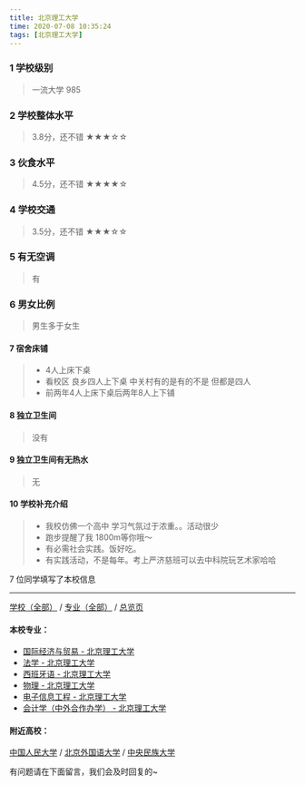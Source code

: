 ```yaml
---
title: 北京理工大学
time: 2020-07-08 10:35:24
tags: [北京理工大学]
---
```

### 1 学校级别
> 一流大学 985


### 2 学校整体水平
> 3.8分，还不错
★★★☆☆


### 3 伙食水平
>  4.5分，还不错
★★★★☆


### 4 学校交通
> 3.5分，还不错
★★★☆☆


### 5 有无空调
> 有


### 6 男女比例
> 男生多于女生


#### 7 宿舍床铺
> - 4人上床下桌
> - 看校区 良乡四人上下桌 中关村有的是有的不是 但都是四人
> - 前两年4人上床下桌后两年8人上下铺
 

#### 8 独立卫生间
> 没有


#### 9 独立卫生间有无热水
> 无


#### 10 学校补充介绍
> - 我校仿佛一个高中 学习气氛过于浓重。。活动很少
> - 跑步提醒了我 1800m等你哦～
> - 有必需社会实践。饭好吃。
> - 有实践活动，不是每年。考上严济慈班可以去中科院玩艺术家哈哈

7 位同学填写了本校信息
***
[学校（全部）](https://univgo.github.io/2020/07/08/3efa6bcca419) / [专业（全部）](https://univgo.github.io/2020/07/08/2d4c6d3552c2) / [总览页](https://univgo.github.io/2020/07/08/445daeb4fa00)
#### 本校专业：
- [国际经济与贸易 - 北京理工大学](https://univgo.github.io/2020/07/08/ebab770158ac)
- [法学 - 北京理工大学](https://univgo.github.io/2020/07/08/a1edd0b533fb)
- [西班牙语 - 北京理工大学](https://univgo.github.io/2020/07/08/e0901a0de766)
- [物理 - 北京理工大学](https://univgo.github.io/2020/07/08/39b1b8575f14)
- [电子信息工程 - 北京理工大学](https://univgo.github.io/2020/07/08/bf13725952ce)
- [会计学（中外合作办学） - 北京理工大学](https://univgo.github.io/2020/07/08/f205ea963671)


#### 附近高校：
[中国人民大学](https://univgo.github.io/2020/07/08/64ca2a715b4f) / [北京外国语大学](https://univgo.github.io/2020/07/08/0bf7f459db46) / [中央民族大学](https://univgo.github.io/2020/07/08/031b8e873f35)


有问题请在下面留言，我们会及时回复的~
